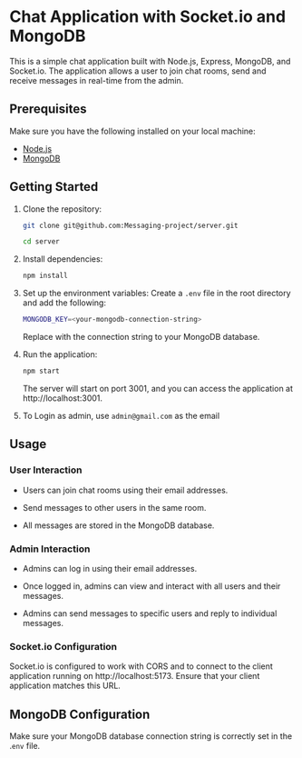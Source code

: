 # Chat Application with Socket.io and MongoDB

This is a simple chat application built with Node.js, Express, MongoDB, and Socket.io. The application allows a user to join chat rooms, send and receive messages in real-time from the admin.

## Prerequisites

Make sure you have the following installed on your local machine:

- [Node.js](https://nodejs.org/)
- [MongoDB](https://www.mongodb.com/try/download/community)

## Getting Started

1. Clone the repository:

   ```bash
   git clone git@github.com:Messaging-project/server.git

   cd server
   ```

2. Install dependencies:

   ```bash
   npm install
   ```

3. Set up the environment variables:
   Create a `.env` file in the root directory and add the following:

   ```bash
   MONGODB_KEY=<your-mongodb-connection-string>
   ```

   Replace <your-mongodb-connection-string> with the connection string to your MongoDB database.

4. Run the application:
   ```bash
   npm start
   ```
   The server will start on port 3001, and you can access the application at http://localhost:3001.

5. To Login as admin, use `admin@gmail.com` as the email

## Usage

### User Interaction

- Users can join chat rooms using their email addresses.

- Send messages to other users in the same room.

- All messages are stored in the MongoDB database.

### Admin Interaction

- Admins can log in using their email addresses.

- Once logged in, admins can view and interact with all users and their messages.

- Admins can send messages to specific users and reply to individual messages.

### Socket.io Configuration

Socket.io is configured to work with CORS and to connect to the client application running on http://localhost:5173. Ensure that your client application matches this URL.

## MongoDB Configuration

Make sure your MongoDB database connection string is correctly set in the .`env` file.
